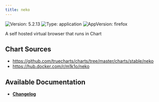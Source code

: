 ```yaml
---
title: neko
---
```


![Version: 5.2.13](https://img.shields.io/badge/Version-5.2.13-informational?style=flat-square) ![Type: application](https://img.shields.io/badge/Type-application-informational?style=flat-square) ![AppVersion: firefox](https://img.shields.io/badge/AppVersion-firefox-informational?style=flat-square)

A self hosted virtual browser that runs in Chart

## Chart Sources

- https://github.com/truecharts/charts/tree/master/charts/stable/neko
- https://hub.docker.com/r/m1k1o/neko

## Available Documentation

- [**Changelog**](./CHANGELOG.md)
